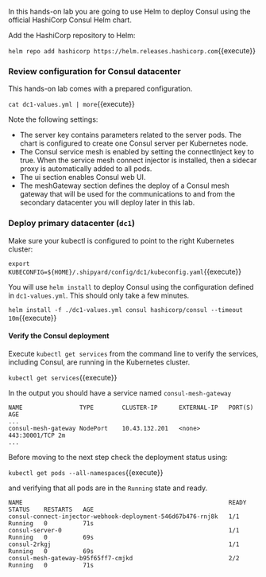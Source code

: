 
In this hands-on lab you are going to use Helm to deploy Consul using the official HashiCorp Consul Helm chart.

Add the HashiCorp repository to Helm:

`helm repo add hashicorp https://helm.releases.hashicorp.com`{{execute}}

### Review configuration for Consul datacenter

This hands-on lab comes with a prepared configuration.

`cat dc1-values.yml | more`{{execute}}

Note the following settings:

* The server key contains parameters related to the server pods. The chart is configured to create one Consul server per Kubernetes node.
* The Consul service mesh is enabled by setting the connectInject key to true. When the service mesh connect injector is installed, then a sidecar proxy is automatically added to all pods.
* The ui section enables Consul web UI.
* The meshGateway section defines the deploy of a Consul mesh gateway that will be used for the communications to and from the secondary datacenter you will deploy later in this lab.

### Deploy primary datacenter (`dc1`)

Make sure your kubectl is configured to point to the right Kubernetes cluster:

`export KUBECONFIG=${HOME}/.shipyard/config/dc1/kubeconfig.yaml`{{execute}}

You will use `helm install` to deploy Consul using the configuration defined in `dc1-values.yml`. This should only take a few minutes.

`helm install -f ./dc1-values.yml consul hashicorp/consul --timeout 10m`{{execute}}

#### Verify the Consul deployment

Execute `kubectl get services` from the command line to verify the services, including Consul, are running in the Kubernetes cluster.

`kubectl get services`{{execute}}

In the output you should have a service named `consul-mesh-gateway`

```
NAME                TYPE        CLUSTER-IP      EXTERNAL-IP   PORT(S)       AGE
...
consul-mesh-gateway NodePort    10.43.132.201   <none>        443:30001/TCP 2m
...
```

Before moving to the next step check the deployment status using:

`kubectl get pods --all-namespaces`{{execute}}

and verifying that all pods are in the `Running` state and ready.

```
NAME                                                          READY   STATUS    RESTARTS   AGE
consul-connect-injector-webhook-deployment-546d67b476-rnj8k   1/1     Running   0          71s
consul-server-0                                               1/1     Running   0          69s
consul-2rkgj                                                  1/1     Running   0          69s
consul-mesh-gateway-b95f65ff7-cmjkd                           2/2     Running   0          71s
```